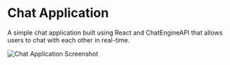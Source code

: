 # Chat Application

A simple chat application built using React and ChatEngineAPI that allows users to chat with each other in real-time.

![Chat Application Screenshot](https://ibb.co/27cpbgZ)